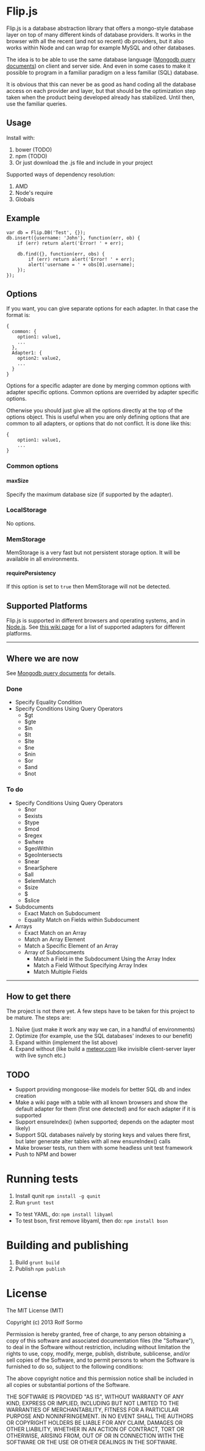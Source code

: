 # Flip.js

Flip.js is a database abstraction library that offers a mongo-style database layer on top of many different kinds of
database providers. It works in the browser with all the recent (and not so recent) db providers,
but it also works within Node and can wrap for example MySQL and other databases.

The idea is to be able to use the same database language
([Mongodb query documents](http://docs.mongodb.org/manual/tutorial/query-documents/)) on client and
server side. And even in some cases to make it possible to program in a familiar paradigm on a
less familiar (SQL) database.

It is obvious that this can never be as good as hand coding all the database access on each provider
and layer, but that should be the optimization step taken when the product being developed already has
stabilized. Until then, use the familiar queries.

## Usage

Install with:

1. bower (TODO)
1. npm (TODO)
1. Or just download the .js file and include in your project

Supported ways of dependency resolution:

1. AMD
1. Node's require
1. Globals

## Example

    var db = Flip.DB('Test', {});
    db.insert({username: 'John'}, function(err, ob) {
        if (err) return alert('Error! ' + err);

        db.find({}, function(err, obs) {
            if (err) return alert('Error! ' + err);
            alert('username = ' + obs[0].username);
        });
    });

## Options

If you want, you can give separate options for each adapter. In that case the format is:

    {
      common: {
        option1: value1,
        ...
      },
      Adapter1: {
        option2: value2,
        ...
      }
    }

Options for a specific adapter are done by merging common options with adapter specific options.
Common options are overrided by adapter specific options.

Otherwise you should just give all the options directly at the top of the options object. This is useful
when you are only defining options that are common to all adapters, or options that do not conflict. It is
done like this:

    {
        option1: value1,
        ...
    }

### Common options

#### maxSize

Specify the maximum database size (if supported by the adapter).

### LocalStorage

No options.

### MemStorage

MemStorage is a very fast but not persistent storage option. It will be available in all environments.

#### requirePersistency

If this option is set to `true` then MemStorage will not be detected.

## Supported Platforms

Flip.js is supported in different browsers and operating systems, and in [Node.js](http://nodejs.org/). See [this wiki page](https://github.com/rolfsormo/flipjs/wiki/Supported-Platforms) for a list of supported adapters for different platforms.

- - -

## Where we are now

See [Mongodb query documents](http://docs.mongodb.org/manual/tutorial/query-documents/) for details.

### Done

* Specify Equality Condition
* Specify Conditions Using Query Operators
  * $gt
  * $gte
  * $in
  * $lt
  * $lte
  * $ne
  * $nin
  * $or
  * $and
  * $not

### To do

* Specify Conditions Using Query Operators
  * $nor
  * $exists
  * $type
  * $mod
  * $regex
  * $where
  * $geoWithin
  * $geoIntersects
  * $near
  * $nearSphere
  * $all
  * $elemMatch
  * $size
  * $
  * $slice
* Subdocuments
  * Exact Match on Subdocument
  * Equality Match on Fields within Subdocument
* Arrays
  * Exact Match on an Array
  * Match an Array Element
  * Match a Specific Element of an Array
  * Array of Subdocuments
    * Match a Field in the Subdocument Using the Array Index
    * Match a Field Without Specifying Array Index
    * Match Multiple Fields

- - -

## How to get there

The project is not there yet. A few steps have to be taken for this project to be mature. The steps are:

1. Naïve (just make it work any way we can, in a handful of environments)
1. Optimize (for example, use the SQL databases' indexes to our benefit)
1. Expand within (implement the list above)
1. Expand without (like build a [meteor.com](http://meteor.com) like invisible client-server layer with live synch etc.)


## TODO

- Support providing mongoose-like models for better SQL db and index creation
- Make a wiki page with a table with all known browsers and show the default adapter for them (first one detected) and for each adapter if it is supported
- Support ensureIndex() (when supported; depends on the adapter most likely)
- Support SQL databases naïvely by storing keys and values there first, but later generate alter tables with all new ensureIndex() calls
- Make browser tests, run them with some headless unit test framework
- Push to NPM and bower

# Running tests

  1. Install qunit `npm install -g qunit`
  1. Run `grunt test`

  - To test YAML, do: `npm install libyaml`
  - To test bson, first remove libyaml, then do: `npm install bson`

# Building and publishing

  1. Build `grunt build`
  1. Publish `npm publish`

# License

The MIT License (MIT)

Copyright (c) 2013 Rolf Sormo

Permission is hereby granted, free of charge, to any person obtaining a copy
of this software and associated documentation files (the "Software"), to deal
in the Software without restriction, including without limitation the rights
to use, copy, modify, merge, publish, distribute, sublicense, and/or sell
copies of the Software, and to permit persons to whom the Software is
furnished to do so, subject to the following conditions:

The above copyright notice and this permission notice shall be included in
all copies or substantial portions of the Software.

THE SOFTWARE IS PROVIDED "AS IS", WITHOUT WARRANTY OF ANY KIND, EXPRESS OR
IMPLIED, INCLUDING BUT NOT LIMITED TO THE WARRANTIES OF MERCHANTABILITY,
FITNESS FOR A PARTICULAR PURPOSE AND NONINFRINGEMENT. IN NO EVENT SHALL THE
AUTHORS OR COPYRIGHT HOLDERS BE LIABLE FOR ANY CLAIM, DAMAGES OR OTHER
LIABILITY, WHETHER IN AN ACTION OF CONTRACT, TORT OR OTHERWISE, ARISING FROM,
OUT OF OR IN CONNECTION WITH THE SOFTWARE OR THE USE OR OTHER DEALINGS IN
THE SOFTWARE.
